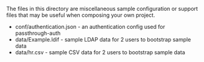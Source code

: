 The files in this directory are miscellaneous sample configuration or 
support files that may be useful when composing your own project.

* conf/authentication.json - an authentication config used for passthrough-auth
* data/Example.ldif - sample LDAP data for 2 users to bootstrap sample data
* data/hr.csv - sample CSV data for 2 users to bootstrap sample data